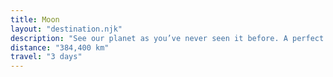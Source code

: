 ```yaml
---
title: Moon
layout: "destination.njk"
description: "See our planet as you’ve never seen it before. A perfect relaxing trip away to help regain perspective and come back refreshed. While you’re there, take in some history by visiting the Luna 2 and Apollo 11 landing sites."
distance: "384,400 km"
travel: "3 days"
---
```

